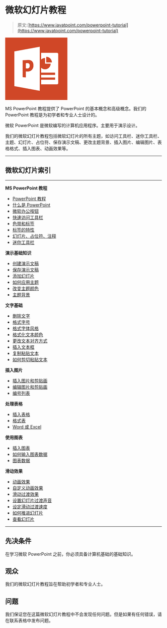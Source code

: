 # 微软幻灯片教程

> 原文:[https://www.javatpoint.com/powerpoint-tutorial](https://www.javatpoint.com/powerpoint-tutorial)

![Powerpoint tutorial](img/e77c7194f1ec728a66be5baa9bc0fa4e.png)

MS PowerPoint 教程提供了 PowerPoint 的基本概念和高级概念。我们的 PowerPoint 教程是为初学者和专业人士设计的。

微软 PowerPoint 是微软编写的计算机应用程序。主要用于演示设计。

我们的微软幻灯片教程包括微软幻灯片的所有主题，如访问工具栏、迷你工具栏、主题、幻灯片、占位符、保存演示文稿、更改主题背景、插入图片、编辑图片、表格格式、插入图表、动画效果等。

* * *

## 微软幻灯片索引

* * *

**MS PowerPoint 教程**

*   [PowerPoint 教程](powerpoint-tutorial)
*   [什么是 PowerPoint](what-is-powerpoint)
*   [微软办公按钮](powerpoint-microsoft-office-button)
*   [快速访问工具栏](powerpoint-quick-access-toolbar)
*   [色带和标签](powerpoint-ribbon-and-tabs)
*   [标签的特性](powerpoint-features-of-the-tabs)
*   [幻灯片、占位符、注释](powerpoint-slide-placeholder-and-notes)
*   [迷你工具栏](powerpoint-mini-toolbar)

**演示基础知识**

*   [创建演示文稿](creating-a-presentation-powerpoint)
*   [保存演示文稿](how-to-save-a-presentation-powerpoint)
*   [添加幻灯片](how-to-add-slide-powerpoint)
*   [如何应用主题](how-to-apply-themes-powerpoint)
*   [改变主题颜色](how-to-apply-or-change-color-in-themes-powerpoint)
*   [主题背景](how-to-change-the-background-of-a-theme-powerpoint)

**文字基础**

*   [删除文字](how-to-delete-text-powerpoint)
*   [格式字号](how-to-format-font-size-powerpoint)
*   [格式字体风格](how-to-format-font-style-powerpoint)
*   [格式化文本颜色](how-to-format-text-color-powerpoint)
*   [更改文本对齐方式](how-to-change-text-alignment-powerpoint)
*   [插入文本框](how-to-insert-a-textbox-powerpoint)
*   [复制粘贴文本](how-to-copy-and-paste-text-powerpoint)
*   [如何剪切粘贴文本](how-to-cut-and-paste-text-powerpoint)

**插入图片**

*   [插入图片和剪贴画](how-to-insert-picture-and-clip-art-powerpoint)
*   [编辑图片和剪贴画](how-to-edit-picture-and-clip-art-powerpoint)
*   [编号列表](how-to-create-bulleted-or-numbered-lists-powerpoint)

**处理表格**

*   [插入表格](how-to-insert-table-powerpoint)
*   [格式表](how-to-modify-or-format-table-powerpoint)
*   [Word 或 Excel](how-to-insert-table-from-word-or-excel-powerpoint)

**使用图表**

*   [插入图表](how-to-insert-chart-powerpoint)
*   [如何输入图表数据](how-to-enter-chart-data-powerpoint)
*   [图表数据](how-to-format-chart-or-chart-data-powerpoint)

**滑动效果**

*   [动画效果](how-to-apply-animation-effect-powerpoint)
*   [自定义动画效果](how-to-apply-a-custom-animation-effect-powerpoint)
*   [滑动过渡效果](how-to-apply-slide-transition-effects-powerpoint)
*   [设置幻灯片过渡声音](how-to-set-slide-transition-sound-powerpoint)
*   [设定滑动过渡速度](how-to-set-slide-transition-speed-powerpoint)
*   [如何推进幻灯片](how-to-advance-slides-powerpoint)
*   [查看幻灯片](powerpoint-viewing-slides)

* * *

## 先决条件

在学习微软 PowerPoint 之前，你必须具备计算机基础的基础知识。

## 观众

我们的微软幻灯片教程旨在帮助初学者和专业人士。

## 问题

我们保证您在这篇微软幻灯片教程中不会发现任何问题。但是如果有任何错误，请在联系表格中发布问题。